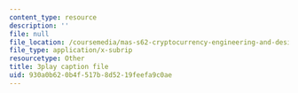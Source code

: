 ```yaml
---
content_type: resource
description: ''
file: null
file_location: /coursemedia/mas-s62-cryptocurrency-engineering-and-design-spring-2018/930a0b620b4f517b8d5219feefa9c0ae_yKa-KxY-YJk.vtt
file_type: application/x-subrip
resourcetype: Other
title: 3play caption file
uid: 930a0b62-0b4f-517b-8d52-19feefa9c0ae
---
```

